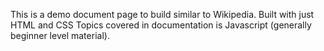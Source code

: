 This is a demo document page to build similar to Wikipedia.
Built with just HTML and CSS
Topics covered in documentation is Javascript (generally beginner level material).
